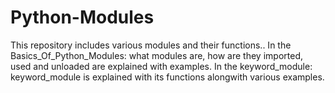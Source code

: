 # Python-Modules
This repository includes various modules and their functions..
In the Basics_Of_Python_Modules: what modules are, how are they imported, used and unloaded are explained with examples.
In the keyword_module: keyword_module is explained with its functions alongwith various examples.
